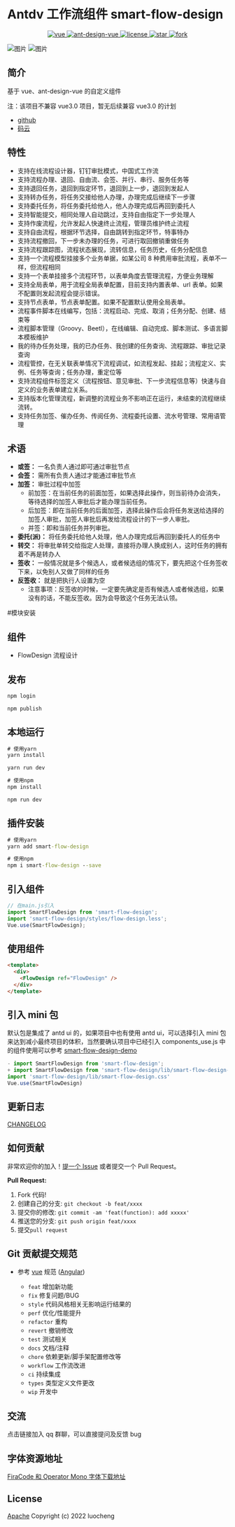 # Antdv 工作流组件 smart-flow-design

<p align="center">
  <a href="https://github.com/vuejs/vue">
    <img src="https://img.shields.io/badge/vue-2.6.14-brightgreen.svg" alt="vue">
  </a>
  <a href="https://github.com/vueComponent/ant-design-vue">
    <img src="https://img.shields.io/badge/Ant%20Design%20Vue-1.7.8-blue" alt="ant-design-vue">
  </a>
  <a href="https://gitee.com/crowncloud/smart-flow-design/blob/master/LICENSE">
    <img src="https://img.shields.io/badge/license-Apache-blue" alt="license">
  </a>
  <a href='https://gitee.com/crowncloud/smart-flow-design/stargazers'>
     <img src='https://gitee.com/crowncloud/smart-flow-design/badge/star.svg?theme=dark' alt='star'/>
  </a>
  <a href='https://gitee.com/crowncloud/smart-flow-design/members'><img src='https://gitee.com/crowncloud/smart-flow-design/badge/fork.svg?theme=white' alt='fork'/>
  </a>
</p>

![图片](https://gitee.com/crowncloud/smart-flow-design/raw/master/demo.jpg) ![图片](https://gitee.com/crowncloud/smart-flow-design/raw/master/setting.jpg)

## 简介

基于 vue、ant-design-vue 的自定义组件

注：该项目不兼容 vue3.0 项目，暂无后续兼容 vue3.0 的计划

- [github](https://github.com/smart-flow/smart-flow-design)
- [码云](https://gitee.com/crowncloud/smart-flow-design)

## 特性

- 支持在线流程设计器，钉钉审批模式，中国式工作流
- 支持流程办理、退回、自由流、会签、并行、串行、服务任务等
- 支持退回任务，退回到指定环节，退回到上一步，退回到发起人
- 支持转办任务，将任务交接给他人办理，办理完成后继续下一步骤
- 支持委托任务，将任务委托给他人，他人办理完成后再回到委托人
- 支持智能提交，相同处理人自动跳过，支持自由指定下一步处理人
- 支持作废流程，允许发起人快速终止流程，管理员维护终止流程
- 支持自由流程，根据环节选择，自由跳转到指定环节，特事特办
- 支持流程撤回，下一步未办理的任务，可进行取回撤销重做任务
- 支持流程跟踪图，流程状态展现，流转信息，任务历史，任务分配信息
- 支持一个流程模型挂接多个业务单据，如某公司 8 种费用审批流程，表单不一样，但流程相同
- 支持一个表单挂接多个流程环节，以表单角度去管理流程，方便业务理解
- 支持全局表单，用于流程全局表单配置，目前支持内置表单、url 表单。如果不配置则发起流程会提示错误。
- 支持节点表单，节点表单配置。如果不配置默认使用全局表单。
- 流程事件脚本在线编写，包括：流程启动、完成、取消；任务分配、创建、结束等
- 流程脚本管理（Groovy、Beetl），在线编辑、自动完成、脚本测试、多语言脚本模板维护
- 我的待办任务处理，我的已办任务、我创建的任务查询、流程跟踪、审批记录查询
- 流程管控，在无关联表单情况下流程调试，如流程发起、挂起；流程定义、实例、任务等查询；任务办理，重定位等
- 支持流程组件标签定义（流程按钮、意见审批、下一步流程信息等）快速与自定义的业务表单建立关系。
- 支持版本化管理流程，新调整的流程业务不影响正在运行，未结束的流程继续流转。
- 支持任务加签、催办任务、传阅任务、流程委托设置、流水号管理、常用语管理

## 术语

- **或签：** 一名负责人通过即可通过审批节点
- **会签：** 需所有负责人通过才能通过审批节点
- **加签：** 审批过程中加签
  - 前加签：在当前任务的前面加签，如果选择此操作，则当前待办会消失，等待选择的加签人审批后才能办理当前任务。
  - 后加签：即在当前任务的后面加签，选择此操作后会将任务发送给选择的加签人审批，加签人审批后再发给流程设计的下一步人审批。
  - 并签：即和当前任务并列审批。
- **委托(派)：** 将任务委托给他人处理，他人办理完成后再回到委托人的任务中
- **转交：** 将审批单转交给指定人处理，直接将办理人换成别人，这时任务的拥有着不再是转办人
- **签收：** 一般情况就是多个候选人，或者候选组的情况下，要先把这个任务签收下来，以免别人又做了同样的任务
- **反签收：** 就是把执行人设置为空
  - 注意事项：反签收的时候，一定要先确定是否有候选人或者候选组，如果没有的话，不能反签收。因为会导致这个任务无法认领。

#模块安装

## 组件

- FlowDesign 流程设计

## 发布

```cmd
npm login

npm publish
```

## 本地运行

```cmd
# 使用yarn
yarn install

yarn run dev

# 使用npm
npm install

npm run dev
```

## 插件安装

```cmd
# 使用yarn
yarn add smart-flow-design

# 使用npm
npm i smart-flow-design --save
```

## 引入组件

```javascript
// 在main.js引入
import SmartFlowDesign from 'smart-flow-design';
import 'smart-flow-design/styles/flow-design.less';
Vue.use(SmartFlowDesign);
```

## 使用组件

```html
<template>
  <div>
    <FlowDesign ref="FlowDesign" />
  </div>
</template>
```

## 引入 mini 包

默认包是集成了 antd ui 的，如果项目中也有使用 antd ui，可以选择引入 mini 包来达到减小最终项目的体积，当然要确认项目中已经引入 components_use.js 中的组件使用可以参考 [smart-flow-design-demo](https://gitee.com/crowncloud/smart-flow-design-demo)

```javascript
- import SmartFlowDesign from 'smart-flow-design';
+ import SmartFlowDesign from 'smart-flow-design/lib/smart-flow-design-mini.umd.min'
import 'smart-flow-design/lib/smart-flow-design.css'
Vue.use(SmartFlowDesign)
```

## 更新日志

[CHANGELOG](./CHANGELOG.md)

## 如何贡献

非常欢迎你的加入！[提一个 Issue](https://gitee.com/crowncloud/smart-flow-design/issues/new?issue) 或者提交一个 Pull Request。

**Pull Request:**

1. Fork 代码!
2. 创建自己的分支: `git checkout -b feat/xxxx`
3. 提交你的修改: `git commit -am 'feat(function): add xxxxx'`
4. 推送您的分支: `git push origin feat/xxxx`
5. 提交`pull request`

## Git 贡献提交规范

- 参考 [vue](https://github.com/vuejs/vue/blob/dev/.github/COMMIT_CONVENTION.md) 规范 ([Angular](https://github.com/conventional-changelog/conventional-changelog/tree/master/packages/conventional-changelog-angular))

  - `feat` 增加新功能
  - `fix` 修复问题/BUG
  - `style` 代码风格相关无影响运行结果的
  - `perf` 优化/性能提升
  - `refactor` 重构
  - `revert` 撤销修改
  - `test` 测试相关
  - `docs` 文档/注释
  - `chore` 依赖更新/脚手架配置修改等
  - `workflow` 工作流改进
  - `ci` 持续集成
  - `types` 类型定义文件更改
  - `wip` 开发中

## 交流

点击链接加入 qq 群聊，可以直接提问及反馈 bug

## 字体资源地址

[FiraCode 和 Operator Mono 字体下载地址](https://gitcode.net/mirrors/beichensky/font)

## License

[Apache](https://gitee.com/crowncloud/smart-flow-design/blob/master/LICENSE) Copyright (c) 2022 luocheng
